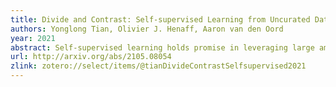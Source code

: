 ```yaml
---
title: Divide and Contrast: Self-supervised Learning from Uncurated Data
authors: Yonglong Tian, Olivier J. Henaff, Aaron van den Oord
year: 2021
abstract: Self-supervised learning holds promise in leveraging large amounts of unlabeled data, however much of its progress has thus far been limited to highly curated pre-training data such as ImageNet. We explore the effects of contrastive learning from larger, less-curated image datasets such as YFCC, and find there is indeed a large difference in the resulting representation quality. We hypothesize that this curation gap is due to a shift in the distribution of image classes – which is more diverse and heavy-tailed – resulting in less relevant negative samples to learn from. We test this hypothesis with a new approach, Divide and Contrast (DnC), which alternates between contrastive learning and clustering-based hard negative mining. When pretrained on less curated datasets, DnC greatly improves the performance of self-supervised learning on downstream tasks, while remaining competitive with the current state-of-the-art on curated datasets.
url: http://arxiv.org/abs/2105.08054
zlink: zotero://select/items/@tianDivideContrastSelfsupervised2021
---
```


